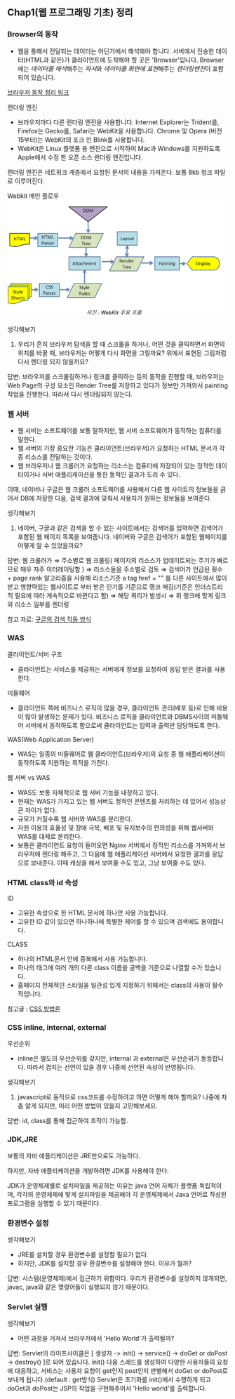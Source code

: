 ## Chap1(웹 프로그래밍 기초) 정리

### Browser의 동작
- 웹을 통해서 전달되는 데이터는 어딘가에서 해석돼야 합니다. 
서버에서 전송한 데이터(HTML과 같은)가 클라이언트에 도착해야 할 곳은 'Browser'입니다.
Browser에는 *데이터를 해석*해주는 *파서*와 *데이터를 화면에 표현*해주는 *렌더링엔진*이 포함되어 있습니다.

[브라우저 동작 정리 링크](https://www.html5rocks.com/en/tutorials/internals/howbrowserswork/#Introduction)

렌더링 엔진
- 브라우저마다 다른 렌더링 엔진을 사용합니다. Internet Explorer는 Trident를, Firefox는 Gecko를, Safari는 WebKit을 사용합니다. 
Chrome 및 Opera (버전 15부터)는 WebKit의 포크 인 Blink를 사용합니다.
- WebKit은 Linux 플랫폼 용 엔진으로 시작하여 Mac과 Windows를 지원하도록 Apple에서 수정 한 오픈 소스 렌더링 엔진입니다.

렌더링 엔진은 네트워크 계층에서 요청된 문서의 내용을 가져온다. 보통 8kb 청크 파일로 이루어진다.

Webkit 메인 플로우
![webkit](images/1.PNG) 

생각해보기
1. 우리가 흔히 브라우저 탐색을 할 때 스크롤을 하거나, 어떤 것을 클릭하면서 화면의 위치를 바꿀 때, 브라우저는 어떻게 다시 화면을 그릴까요?
위에서 표현된 그림처럼 다시 렌더링 되지 않을까요? 

답변: 브라우저를 스크롤링하거나 링크를 클릭하는 등의 동작을 진행할 때, 브라우저는 Web Page의 구성 요소인
Render Tree를 저장하고 있다가 정보만 가져와서 painting 작업을 진행한다. 따라서 다시 렌더링되지 않는다.

### 웹 서버

- 웹 서버는 소프트웨어를 보통 말하지만, 웹 서버 소프트웨어가 동작하는 컴퓨터를 말한다.
- 웹 서버의 가장 중요한 기능은 클라이언트(브라우저)가 요청하는 HTML 문서가 각종 리소스를 전달하는 것이다.
- 웹 브라우저나 웹 크롤러가 요청하는 리소스는 컴퓨터에 저장되어 있는 정적인 데이터이거나 서버 애플리케이션을 통한
동적인 결과가 도리 수 있다.

이때, 네이버나 구글은 웹 크롤러 소프트웨어를 사용해서 다른 웹 사이트의 정보들을 긁어서 DB에 저장한 다음, 검색 결과에 맞춰서
사용자가 원하는 정보들을 보여준다.

생각해보기
1. 네이버, 구글과 같은 검색을 할 수 있는 사이트에서는 검색어를 입력하면 검색어가 포함된 웹 페이지 목록을 보여줍니다.
네이버와 구글은 검색어가 포함된 웹페이지를 어떻게 알 수 있었을까요?

답변: 
웹 크롤러가 ⇒ 주소별로 웹 크롤링( 페이지의 리소스가 업데이트되는 주기가 빠르므로 매우 자주 이터레이팅함 ) ⇒ 리소스들을 주소별로 검토 ⇒ 
검색어가 언급된 횟수 + page rank 알고리즘을 사용해 리소스기준 a tag href = "" 를 다른 사이트에서 많이 받고
 영향력있는 웹사이트로 부터 받은 인기를 기준으로 랭크 매김(기준은 인더스트리적 필요에 따라 계속적으로 바뀐다고 함) ⇒ 해당 쿼리가 발생시 ⇒ 위 랭크에 맞게 링크와 리소스 일부를 렌더링
 
참고 자료: [구글의 검색 작동 방식](https://www.google.com/intl/ko/search/howsearchworks/)

### WAS

클라이언트/서버 구조
- 클라이언트는 서비스를 제공하는 서버에게 정보를 요청하여 응답 받은 결과를 사용한다.

미들웨어
- 클라이언트 쪽에 비즈니스 로직이 많을 경우, 클라이언트 관리(배포 등)로 인해 비용이 많이 발생하는 문제가 있다.
비즈니스 로직을 클라이언트와 DBMS사이의 미들웨어 서버에서 동작하도록 함으로써 클라이언트는 입력과 출력만 담당하도록 한다.

WAS(Web Application Server)
- WAS는 일종의 미들웨어로 웹 클라이언트(브라우저)의 요청 중 웹 애플리케이션이 동작하도록 지원하는 목적을 가진다.

웹 서버 vs WAS
- WAS도 보통 자체적으로 웹 서버 기능을 내장하고 있다.
- 현재는 WAS가 가지고 있는 웹 서버도 정적인 콘텐츠를 처리하는 데 있어서 성능상 큰 차이가 없다.
- 규모가 커질수록 웹 서버와 WAS를 분리한다.
- 자원 이용의 효율성 및 장애 극복, 배포 및 유지보수의 편의성을 위해 웹서버와 WAS를 대체로 분리한다.
- 보통은 클라이언트 요청이 들어오면 Nginx 서버에서 정적인 리소스를 가져와서 브라우저에 렌더링 해주고, 그 다음에
웹 애플리케이션 서버에서 요청한 결과를 응답으로 보내준다. 이때 캐싱을 해서 보여줄 수도 있고, 그냥 보여줄 수도 있다.

### HTML class와 id 속성

ID
- 고유한 속성으로 한 HTML 문서에 하나만 사용 가능합니다.
- 고유한 ID 값이 있으면 하나하나에 특별한 제어를 할 수 있으며 검색에도 용이합니다.

CLASS
- 하나의 HTML문서 안에 중복해서 사용 가능합니다.
- 하나의 태그에 여러 개의 다른 class 이름을 공백을 기준으로 나열할 수가 있습니다.
- 홈페이지 전체적인 스타일을 일관성 있게 지정하기 위해서는 class의 사용이 필수적입니다.

참고글 : [CSS 방법론](https://wit.nts-corp.com/2015/04/16/3538)

### CSS inline, internal, external

우선순위
- inline은 별도의 우선순위를 갖지만, internal 과 external은 우선순위가 동등합니다. 따라서 겹치는 선언이 있을 경우 나중에 선언된 속성이 반영됩니다.

생각해보기
1. javascript로 동적으로 css코드를 수정하려고 하면 어떻게 해야 할까요? 나중에 차츰 알게 되지만, 미리 어떤 방법이 있을지 고민해보세요.

답변: id, class를 통해 접근하여 조작이 가능함.

### JDK,JRE

보통의 자바 애플리케이션은 JRE만으로도 가능하다.

하지만, 자바 애플리케이션을 개발하려면 JDK를 사용해야 한다.

JDK가 운영체제별로 설치파일을 제공하는 이유는 java 언어 자체가 플랫폼 독립적이며, 각각의 운영체제에 맞게 설치파일을
제공해야 각 운영체제에서 Java 언어로 작성된 프로그램을 실행할 수 있기 때문이다.

### 환경변수 설정

생각해보기
- JRE를 설치할 경우 환경변수를 설정할 필요가 없다.
- 하지만, JDK를 설치할 경우 환경변수를 설정해야 한다. 이유가 뭘까?

답변: 시스템(운영체제)에서 접근하기 위함이다. 우리가 환경변수를 설정하지 않게되면, javac, java와 같은 명령어들이 실행되지 않기 때문이다.

### Servlet 실행

생각해보기
- 어떤 과정을 거쳐서 브라우저에서 'Hello World'가 출력될까?

답변: Servlet의 라이프사이클은 [ 생성자 -> init() -> service() -> doGet or doPost -> destroy() ]로 되어 있습니다.
init() 다음 스레드를 생성하여 다양한 사용자들의 요청에 대응하고, 서비스는 사용자 요청이 get인지 post인지 판별해서 doGet or doPost로 보내게 됩니다.(default : get방식)
Servlet은 초기화를 init()에서 수행하게 되고 doGet과 doPost는 JSP의 작업을 구현해주어서 'Hello world'를 출력합니다.